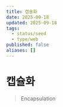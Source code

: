 ```yaml
---
title: 캡슐화
date: 2025-09-18
updated: 2025-09-18
tags:
  - status/seed
  - type/web
published: false
aliases: []
---
```

# 캡슐화
>Encapsulation

